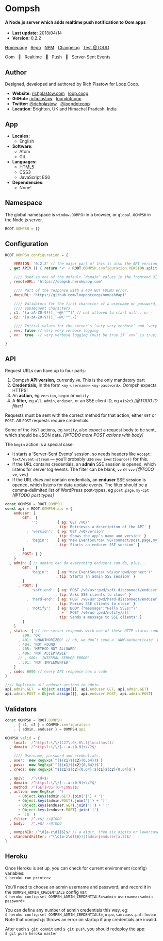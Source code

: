 # Oompsh

#### A Node.js server which adds realtime push notification to Oom apps

+ __Last update:__  2018/04/14
+ __Version:__      0.2.2

[Homepage](http://oompsh.loop.coop/) &nbsp;
[Repo](https://github.com/loopdotcoop/oompsh) &nbsp;
[NPM](https://www.npmjs.com/package/oompsh) &nbsp;
[Changelog](http://oompsh.loop.coop/CHANGELOG) &nbsp;
[Test @TODO](http://oompsh.loop.coop/support/test.html)

Oom &nbsp;
🔅 &nbsp;
Realtime &nbsp;
🌟 &nbsp;
Push &nbsp;
🎉 &nbsp;
Server-Sent Events




## Author

Designed, developed and authored by Rich Plastow for Loop.Coop.

+ __Website:__
  [richplastow.com](http://richplastow.com/) &nbsp;
  [loop.coop](https://loop.coop/)
+ __GitHub:__
  [richplastow](https://github.com/richplastow) &nbsp;
  [loopdotcoop](https://github.com/loopdotcoop)
+ __Twitter:__
  [@richplastow](https://twitter.com/richplastow) &nbsp;
  [@loopdotcoop](https://twitter.com/loopdotcoop)
+ __Location:__
  Brighton, UK and Himachal Pradesh, India




## App

+ __Locales:__
  - English
+ __Software:__
  - Atom
  - Git
+ __Languages:__
  - HTML5
  - CSS3
  - JavaScript ES6
+ __Dependencies:__
  - None!




<!-- BEGIN config-builder.js -->
## Namespace

The global namespace is `window.OOMPSH` in a browser, or `global.OOMPSH` in the
Node.js server.

```js
ROOT.OOMPSH = {}
```



## Configuration

```js
ROOT.OOMPSH.configuration = {

    VERSION: '0.2.2' // the major part of this is also the API version, `APIV`
  , get APIV () { return 'v' + ROOT.OOMPSH.configuration.VERSION.split('.')[0] }

    //// Used as one of the default `domain` values in the frontend UI.
  , remoteURL: 'https://oompsh.herokuapp.com'

    //// Part of the response with a 404 NOT FOUND error.
  , docsURL: 'https://github.com/loopdotcoop/oompsh#api'

    //// Validators for the first character of a username or password, and for
    //// subsequent characters.
  , c1: '[a-zA-Z0-9!()_`~@\'"^]' // not allowed to start with . or -
  , c2: '[a-zA-Z0-9!()_`~@\'"^.-]'

    //// Initial values for the server’s ‘very very verbose’ and ‘very verbose’.
  , vvv: false // very very verbose logging
  , vv:  true  // very verbose logging (must be true if `vvv` is true)

}
```




## API

Request URLs can have up to four parts:
1. Oompsh __API version,__ currently `v0`. This is the only mandatory part
2. __Credentials,__ in the form `<my-username>:<my-password>`. Oompsh expects HTTPS!
3. An __action,__ eg `version`, `begin` or `notify`
4. A __filter,__ eg `all`, `admin`, `enduser`, or an SSE client ID, eg `a1b2c3` _[@TODO ID filter]_

Requests must be sent with the correct method for that action, either `GET` or `POST`. All
`POST` requests require credentials.

Some of the `POST` actions, eg `notify`, also expect a request body to be sent, which
should be JSON data. _[@TODO more POST actions with body]_

The `begin` action is a special case:
- It starts a ‘Server-Sent Events’ session, so needs headers like
`Accept: text/event-stream` — you’ll probably use `new EventSource()` for this.
- If the URL contains credentials, an __admin__ SSE session is opened, which listens
for server log events. The filter can be blank, `vv` or `vvv` _[@TODO vv, vvv]_
- If the URL _does not_ contain credentials, an __enduser__ SSE session is
opened, which listens for data update events. The filter should be a
comma-delimited list of WordPress post-types, eg `post,page,my-cpt` _[@TODO post types]_


```js
const OOMPSH = ROOT.OOMPSH
const api = ROOT.OOMPSH.api = {
    enduser: {
        GET:  {
            '':         { eg:'GET /v0/'
                       , tip:'Retrieves a description of the API' }
          , 'version':  { eg:'GET /v0/version'
                       , tip:'Shows the app’s name and version' }
          , 'begin':    { eg:"new EventSource('v0/connect/post,page,my-cpt')"
                       , tip:'Starts an enduser SSE session' }
        }
      , POST: { }
    }
  , admin: { // admins can do everything endusers can do, plus...
        GET:  {
            'begin':    { eg:"new EventSource('v0/usr:pwd/connect')"
                       , tip:'Starts an admin SSE session' }
        }
      , POST: {
            'soft-end': { eg:'POST /v0/usr:pwd/soft-disconnect/enduser'
                       , tip:'Asks SSE clients to close' }
          , 'hard-end': { eg:'POST /v0/usr:pwd/hard-disconnect/enduser'
                       , tip:'Forces SSE clients to close' }
          , 'notify':   { eg:'BODY {"message":"Hello SSEs!"}'
                          + ' POST /v0/usr:pwd/notify/all'
                       , tip:'Sends a message to SSE clients' }
        }
    }
  , status: { // the server responds with one of these HTTP status codes:
        200: 'OK'
      , 401: 'UNAUTHORIZED' // nb, we don’t send a 'WWW-Authenticate' header
      , 404: 'NOT FOUND'
      , 405: 'METHOD NOT ALLOWED'
      , 406: 'NOT ACCEPTABLE'
      // , 500: 'INTERNAL SERVER ERROR'
      , 501: 'NOT IMPLEMENTED'
    }
  , code: 6000 // every API response has a code
}

//// Duplicate all enduser actions to admin.
api.admin.GET  = Object.assign({}, api.enduser.GET, api.admin.GET)
api.admin.POST = Object.assign({}, api.enduser.POST, api.admin.POST)
```




## Validators

```js
const OOMPSH = ROOT.OOMPSH
    , { c1, c2 } = OOMPSH.configuration
    , { admin, enduser } = OOMPSH.api

OOMPSH.valid = {
    local:  /^https?:\/\/(127\.0\.0\.1|localhost)/
  , domain: /^https?:\/\/[-:.a-z0-9]+\/?$/

    //// Username, password and credentials.
  , user:  new RegExp(`^(${c1}${c2}{0,64})$`)
  , pass:  new RegExp(`^(${c1}${c2}{0,64})$`)
  , creds: new RegExp(`^${c1}${c2}{0,64}:${c1}${c2}{0,64}$`)

  , apiv:   /^v\d+$/
  , domain: /^https?:\/\/[-:.a-z0-9]+\/?$/
  , method: /^(GET|POST|OPTIONS)$/
  , action: new RegExp( `^(`
      + Object.keys(admin.GET).join('|') + '|'
      + Object.keys(admin.POST).join('|') + '|'
      + Object.keys(enduser.GET).join('|') + '|'
      + Object.keys(enduser.POST).join('|')
      + `)$` )
  , filter: /^.+$/ //@TODO
  , body:   /^.+$/ //@TODO

  , oompshID: /^\d[a-z\d]{6}$/ // a digit, then six digits or lowercase letters
  , standardFilter: /^(\d[a-z\d]{6})|(admin|enduser|all)$/
}
```
<!-- END config-builder.js -->




## Heroku

Once Heroku is set up, you can check for current environment (config) variables:  
`$ heroku run printenv`  

You’ll need to choose an admin username and password, and record it in the
`OOMPSH_ADMIN_CREDENTIALS` config var:  
`$ heroku config:set OOMPSH_ADMIN_CREDENTIALS=<admin-username>:<admin-password>`

You can define any number of admin credentials this way, eg:  
`$ heroku config:set OOMPSH_ADMIN_CREDENTIALS=jo:pw,sam:pass,pat:foobar`  
Note that oompsh.js throws an error on startup if any credentials are invalid.

After each `$ git commit` and `$ git push`, you should redeploy the app:  
`$ git push heroku master`

